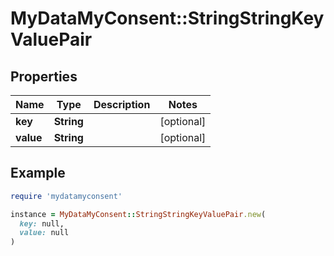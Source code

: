 # MyDataMyConsent::StringStringKeyValuePair

## Properties

| Name | Type | Description | Notes |
| ---- | ---- | ----------- | ----- |
| **key** | **String** |  | [optional] |
| **value** | **String** |  | [optional] |

## Example

```ruby
require 'mydatamyconsent'

instance = MyDataMyConsent::StringStringKeyValuePair.new(
  key: null,
  value: null
)
```

